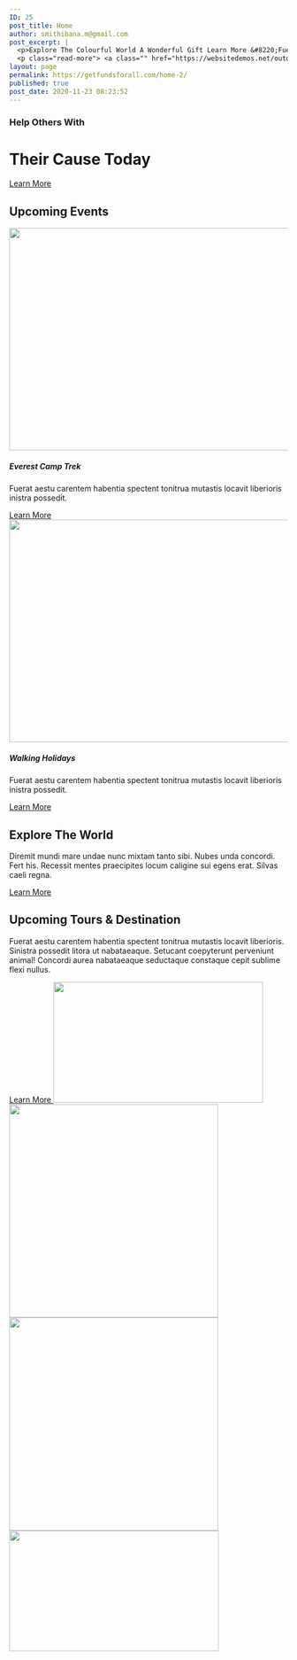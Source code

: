 ```yaml
---
ID: 25
post_title: Home
author: smithibana.m@gmail.com
post_excerpt: |
  <p>Explore The Colourful World A Wonderful Gift Learn More &#8220;Fuerat aestu carentem habentia spectent tonitrua mutastis locavit liberioris.&#8221; &#8211; Adam Sendler Upcoming Events Everest Camp Trek Fuerat aestu carentem habentia spectent tonitrua mutastis locavit liberioris inistra possedit. Learn More Walking Holidays Fuerat aestu carentem habentia spectent tonitrua mutastis locavit liberioris inistra possedit. Learn More Explore &hellip;</p>
  <p class="read-more"> <a class="" href="https://websitedemos.net/outdoor-adventure-02/"> <span class="screen-reader-text">Home</span> Read More &raquo;</a></p>
layout: page
permalink: https://getfundsforall.com/home-2/
published: true
post_date: 2020-11-23 08:23:52
---
```

<h3>Help Others With</h3>		
			<h1>Their Cause Today</h1>		
			<a href="#" role="button">
						Learn More
					</a>
			<h2>Upcoming Events</h2>		
										<img width="644" height="402" src="https://getfundsforall.com/wp-content/uploads/2020/11/hiking-v1.jpg" alt="" loading="lazy" srcset="https://getfundsforall.com/wp-content/uploads/2020/11/hiking-v1.jpg 644w, https://getfundsforall.com/wp-content/uploads/2020/11/hiking-v1-300x187.jpg 300w" sizes="(max-width: 644px) 100vw, 644px" />											
			<h5>Everest Camp Trek</h5><p>Fuerat aestu carentem habentia spectent tonitrua mutastis locavit liberioris inistra possedit.</p>		
			<a href="#" role="button">
						Learn More
					</a>
										<img width="644" height="402" src="https://getfundsforall.com/wp-content/uploads/2020/11/walking-v1.jpg" alt="" loading="lazy" srcset="https://getfundsforall.com/wp-content/uploads/2020/11/walking-v1.jpg 644w, https://getfundsforall.com/wp-content/uploads/2020/11/walking-v1-300x187.jpg 300w" sizes="(max-width: 644px) 100vw, 644px" />											
			<h5>Walking Holidays</h5><p>Fuerat aestu carentem habentia spectent tonitrua mutastis locavit liberioris inistra possedit.</p>		
			<a href="#" role="button">
						Learn More
					</a>
			<h2>Explore The World</h2>		
		<p>Diremit mundi mare undae nunc mixtam tanto sibi. Nubes unda concordi. Fert his. Recessit mentes praecipites locum caligine sui egens erat. Silvas caeli regna.</p>		
			<a href="#" role="button">
						Learn More
					</a>
			<h2>Upcoming Tours & Destination</h2>		
		<p>Fuerat aestu carentem habentia spectent tonitrua mutastis locavit liberioris. Sinistra possedit litora ut nabataeaque. Setucant coepyterunt perveniunt animal! Concordi aurea nabataeaque seductaque constaque cepit sublime flexi nullus.</p>		
			<a href="#" role="button">
						Learn More
					</a>
										<img width="379" height="218" src="https://getfundsforall.com/wp-content/uploads/2020/11/snow.jpg" alt="" loading="lazy" srcset="https://getfundsforall.com/wp-content/uploads/2020/11/snow.jpg 379w, https://getfundsforall.com/wp-content/uploads/2020/11/snow-300x173.jpg 300w" sizes="(max-width: 379px) 100vw, 379px" />											
										<img width="378" height="385" src="https://getfundsforall.com/wp-content/uploads/2020/11/image-1.jpg" alt="" loading="lazy" srcset="https://getfundsforall.com/wp-content/uploads/2020/11/image-1.jpg 378w, https://getfundsforall.com/wp-content/uploads/2020/11/image-1-295x300.jpg 295w" sizes="(max-width: 378px) 100vw, 378px" />											
										<img width="378" height="385" src="https://getfundsforall.com/wp-content/uploads/2020/11/snow-1.jpg" alt="" loading="lazy" srcset="https://getfundsforall.com/wp-content/uploads/2020/11/snow-1.jpg 378w, https://getfundsforall.com/wp-content/uploads/2020/11/snow-1-295x300.jpg 295w" sizes="(max-width: 378px) 100vw, 378px" />											
										<img width="379" height="218" src="https://getfundsforall.com/wp-content/uploads/2020/11/mountain-3.jpg" alt="" loading="lazy" srcset="https://getfundsforall.com/wp-content/uploads/2020/11/mountain-3.jpg 379w, https://getfundsforall.com/wp-content/uploads/2020/11/mountain-3-300x173.jpg 300w" sizes="(max-width: 379px) 100vw, 379px" />